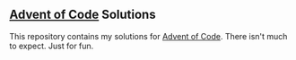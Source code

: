 ## [Advent of Code](https://adventofcode.com) Solutions

This repository contains my solutions for [Advent of Code](https://adventofcode.com). There isn't much to expect. Just for fun.
